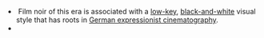 -  Film noir of this era is associated with a [low-key](https://en.wikipedia.org/wiki/Low-key_lighting "Low-key lighting"), [black-and-white](https://en.wikipedia.org/wiki/Black-and-white "Black-and-white") visual style that has roots in [German expressionist cinematography](https://en.wikipedia.org/wiki/German_expressionist_cinema "German expressionist cinema").
- 